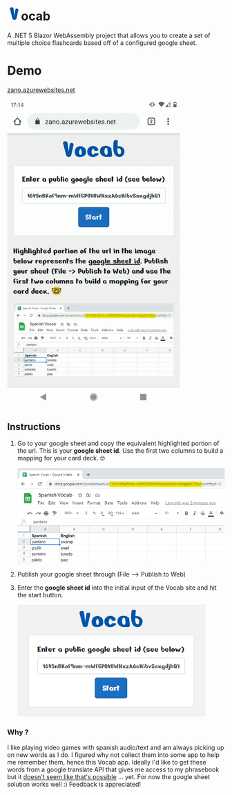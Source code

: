 # ![](wwwroot/images/favicon.png)ocab

A .NET 5 Blazor WebAssembly project that allows you to create a set of multiple choice flashcards based off of a configured google sheet.

# Demo

[zano.azurewebsites.net](https://zano.azurewebsites.net)

<img src="wwwroot/images/demo.gif" width=400/>

## Instructions

1. Go to your google sheet and copy the equivalent highlighted portion of the url. This is your **google sheet id**. Use the first two columns to build a mapping for your card deck. 🤓

   ![](wwwroot/images/sheet-id.png)

2. Publish your google sheet through (File --> Publish to Web)

3. Enter the **google sheet id** into the initial input of the Vocab site and hit the start button.

   ![](wwwroot/images/home.png)

### Why ?

I like playing video games with spanish audio/text and am always picking up on new words as I do. I figured why not collect them into some app to help me remember them, hence this Vocab app. Ideally I'd like to get these words from a google translate API that gives me access to my phrasebook but it [doesn't seem like that's possible](https://issuetracker.google.com/issues/35902966) ... yet. For now the google sheet solution works well :) Feedback is appreciated!
